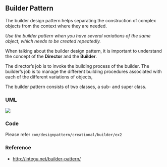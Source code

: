 ## Builder Pattern

The builder design pattern helps separating the construction of complex objects from the context where they are needed.

*Use the builder pattern when you have several variations of the same object, which needs to be created repeatedly.*

When talking about the builder design pattern, it is important to understand the concept of the **Director** and the **Builder**.

The director’s job is to invoke the building process of the builder. The builder’s job is to manage the different building procedures associated with each of the different variations of objects, 

The builder pattern consists of two classes, a sub- and super class.

### UML

![](https://i.imgur.com/9wGu2lY.png)

### Code

Please refer ```com/designpattern/creational/builder/ex2```

### Reference

- http://integu.net/builder-pattern/